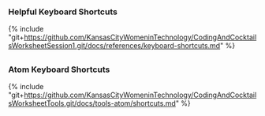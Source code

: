 ### Helpful Keyboard Shortcuts
{% include "git+https://github.com/KansasCityWomeninTechnology/CodingAndCocktailsWorksheetSession1.git/docs/references/keyboard-shortcuts.md" %}


<!-- trick markdown to give me a little space between these two sections of text -->
## 
### Atom Keyboard Shortcuts 
{% include "git+https://github.com/KansasCityWomeninTechnology/CodingAndCocktailsWorksheetTools.git/docs/tools-atom/shortcuts.md" %}